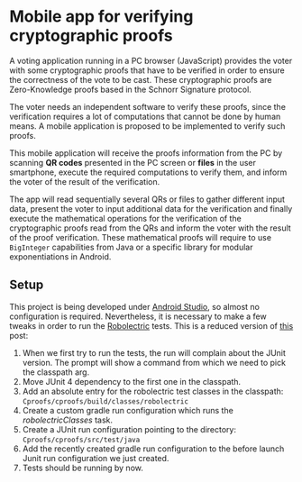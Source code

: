 # Mobile app for verifying cryptographic proofs

A voting application running in a PC browser (JavaScript) provides the voter with some cryptographic
proofs that have to be verified in order to ensure the correctness of the vote to be cast.
These cryptographic proofs are Zero-Knowledge proofs based in the Schnorr Signature protocol.

The voter needs an independent software to verify these proofs, since the verification requires a
lot of computations that cannot be done by human means. A mobile application is proposed to be
implemented to verify such proofs.

This mobile application will receive the proofs information from the PC by scanning **QR codes** presented
in the PC screen or **files** in the user smartphone, execute the required computations to verify
them, and inform the voter of the result of the verification.

The app will read sequentially several QRs or files to gather different input data, present the voter
to input additional data for the verification and finally execute the mathematical operations for
the verification of the cryptographic proofs read from the QRs and inform the voter with the result
of the proof verification.
These mathematical proofs will require to use `BigInteger` capabilities from Java or a specific
library for modular exponentiations in Android.

## Setup

This project is being developed under [Android Studio](https://developer.android.com/sdk/installing/studio.html),
so almost no configuration is required. Nevertheless, it is necessary to make a few tweaks in order to
run the [Robolectric](http://robolectric.org/) tests. This is a reduced version of [this](http://blog.futurice.com/android_unit_testing_in_ides_and_ci_environments)
post:

1. When we first try to run the tests, the run will complain about the JUnit version. The prompt will
show a command from which we need to pick the classpath arg.
2. Move JUnit 4 dependency to the first one in the classpath.
3. Add an absolute entry for the robolectric test classes in the classpath: `Cproofs/cproofs/build/classes/robolectric`
4. Create a custom gradle run configuration which runs the *robolectricClasses* task.
5. Create a JUnit run configuration pointing to the directory: `Cproofs/cproofs/src/test/java`
6. Add the recently created gradle run configuration to the before launch Junit run configuration
 we just created.
7. Tests should be running by now.